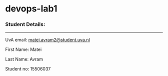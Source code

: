 # devops-lab1

### Student Details:
---

UvA email:      matei.avram2@student.uva.nl

First Name:     Matei

Last Name:      Avram

Student no:     15506037 
